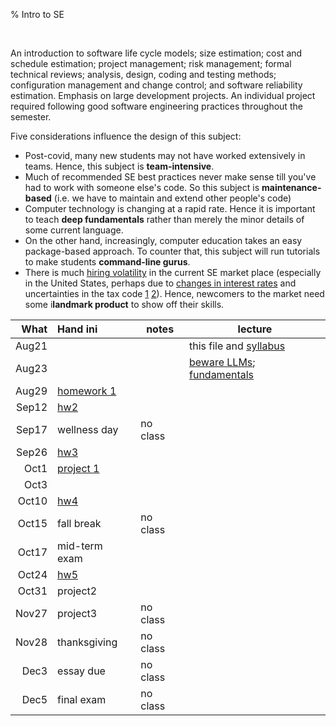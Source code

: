 % Intro to SE


<br clear=all>

An introduction to software life cycle models; size estimation;
cost and schedule estimation; project management; risk management;
formal technical reviews; analysis, design, coding and testing
methods; configuration management and change control; and software
reliability estimation. Emphasis on large development projects. An
individual project required following good software engineering
practices throughout the semester.

Five considerations influence the design  of this subject:

- Post-covid, many new students may not have worked extensively in teams. Hence, this subject is **team-intensive**.
- Much of recommended SE best practices never make sense till you've had to work with someone else's code. So this subject is **maintenance-based** (i.e. we have to maintain and extend other people's code)
- Computer technology is changing at a rapid rate. Hence it is important to teach **deep fundamentals** rather than merely the minor details of some current language.
-  On the other hand, increasingly, computer education  takes an easy package-based approach. To counter that, this subject will run tutorials to make students **command-line gurus**. 
- There is much [hiring volatility](https://layoffs.fyi/) in the current SE market place (especially in the United States, 
      perhaps due to [changes in interest rates](https://www.visualcapitalist.com/wp-content/uploads/2022/10/Citizens-Bank-Seizing-Capital-Opportunities-Impact-Graphic-May-5.jpeg)
      and uncertainties in the tax code [1](https://thehill.com/opinion/finance/4616385-the-bipartisan-tax-bill-contains-a-critical-fix-to-spur-american-innovation/)
      [2](https://www.claconnect.com/en/resources/blogs/manufacturing/senate-blocks-section-174-fix-leaving-taxpayers-dismayed-yet-again)). Hence, newcomers to the market
      need some i**landmark product** to show off their skills.

|What|Hand ini           |notes  | lecture|
|----:|:-----------------|------ |-------|
|Aug21|                  |       | this file and [syllabus](syllabus.html)    |
|Aug23|                  |       | [beware LLMs](https://discord.com/channels/1274829971772145784/1275150262251683871/1275996582571147344); [fundamentals](03code.html)    |
|Aug29|  [homework 1](hw1.html) |       |  |
|Sep12| [hw2](debug.html)              |         | | 
|Sep17| wellness day     |no class | |
|Sep26|  [hw3](vim.html)             |         | |
|Oct1|   [project 1](project1.html)           |         | |
|Oct3|                  |         | |
|Oct10| [hw4](git.html)              |         | |
|Oct15| fall break       |no class | | 
|Oct17| mid-term exam    |         | |
|Oct24| [hw5](data.html)              |         | |
|Oct31| project2         |         | |
|Nov27| project3         |no class | |
|Nov28| thanksgiving     |no class | |
|Dec3| essay due         |no class | |
|Dec5|  final exam       |no class | |

